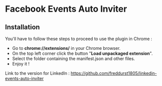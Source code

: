 # Facebook Events Auto Inviter

## Installation

You'll have to follow these steps to proceed to use the plugin in Chrome :

- Go to **chrome://extensions/** in your Chrome browser.
- On the top left corner click the button "**Load unpackaged extension**".
- Select the folder containing the manifest.json and other files.
- Enjoy it !

Link to the version for LinkedIn : https://github.com/freddurst1805/linkedin-events-auto-inviter
